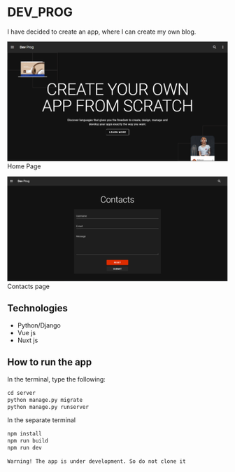 # DEV_PROG
I have decided to create an app, where I can create my own blog.

![img](./screenshot/screen1.png)
Home Page

![img](./screenshot/screen2.png)
Contacts page

## Technologies
* Python/Django
* Vue js
* Nuxt js

## How to run the app
In the terminal, type the following:
```aidl
cd server
python manage.py migrate
python manage.py runserver
```
In the separate terminal
```aidl
npm install
npm run build
npm run dev
```

`Warning! The app is under development. So do not clone it`
